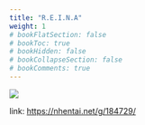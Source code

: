 ```yaml
---
title: "R.E.I.N.A"
weight: 1
# bookFlatSection: false
# bookToc: true
# bookHidden: false
# bookCollapseSection: false
# bookComments: true
---
```


![](https://cdn.jsdelivr.net/gh/reiuyfan/imagehosting@main/blog/20210115141159890.jpg)

link: <https://nhentai.net/g/184729/>